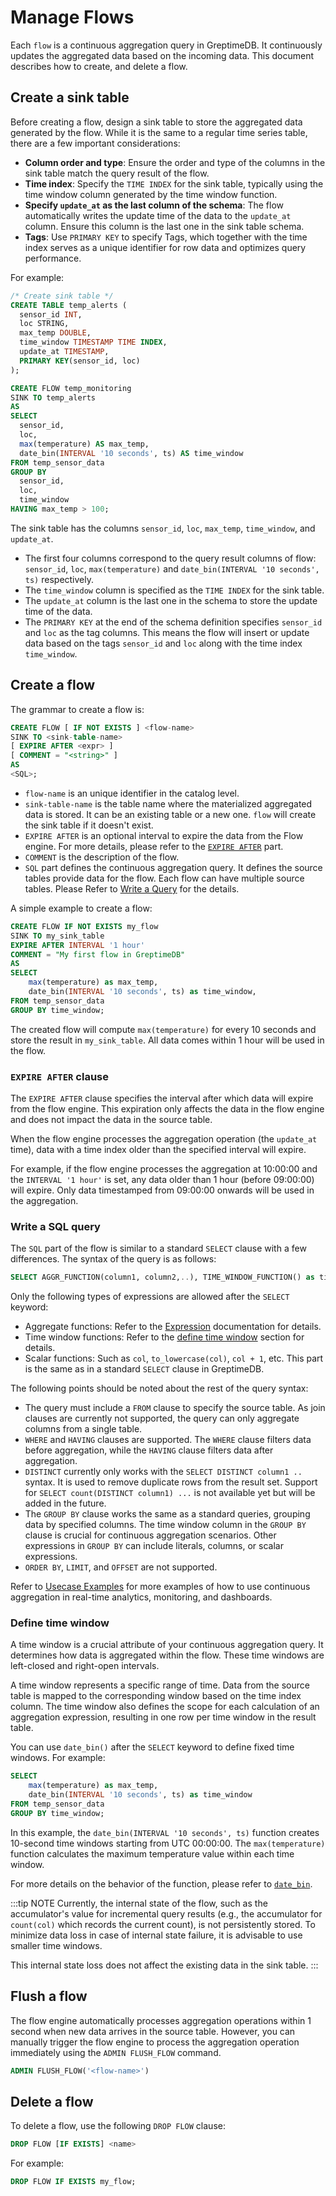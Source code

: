 # Manage Flows

Each `flow` is a continuous aggregation query in GreptimeDB.
It continuously updates the aggregated data based on the incoming data.
This document describes how to create, and delete a flow.

## Create a sink table

Before creating a flow, design a sink table to store the aggregated data generated by the flow.
While it is the same to a regular time series table, there are a few important considerations:

- **Column order and type**: Ensure the order and type of the columns in the sink table match the query result of the flow.
- **Time index**: Specify the `TIME INDEX` for the sink table, typically using the time window column generated by the time window function.
- **Specify `update_at` as the last column of the schema**: The flow automatically writes the update time of the data to the `update_at` column. Ensure this column is the last one in the sink table schema.
- **Tags**: Use `PRIMARY KEY` to specify Tags, which together with the time index serves as a unique identifier for row data and optimizes query performance.

For example:

```sql
/* Create sink table */
CREATE TABLE temp_alerts (
  sensor_id INT,
  loc STRING,
  max_temp DOUBLE,
  time_window TIMESTAMP TIME INDEX,
  update_at TIMESTAMP,
  PRIMARY KEY(sensor_id, loc)
);

CREATE FLOW temp_monitoring
SINK TO temp_alerts
AS
SELECT
  sensor_id,
  loc,
  max(temperature) AS max_temp,
  date_bin(INTERVAL '10 seconds', ts) AS time_window
FROM temp_sensor_data
GROUP BY
  sensor_id,
  loc,
  time_window
HAVING max_temp > 100;
```

The sink table has the columns `sensor_id`, `loc`, `max_temp`, `time_window`, and `update_at`.

- The first four columns correspond to the query result columns of flow: `sensor_id`, `loc`, `max(temperature)` and `date_bin(INTERVAL '10 seconds', ts)` respectively.
- The `time_window` column is specified as the `TIME INDEX` for the sink table.
- The `update_at` column is the last one in the schema to store the update time of the data.
- The `PRIMARY KEY` at the end of the schema definition specifies `sensor_id` and `loc` as the tag columns.
  This means the flow will insert or update data based on the tags `sensor_id` and `loc` along with the time index `time_window`.

## Create a flow

The grammar to create a flow is:

<!-- ```sql
CREATE [ OR REPLACE ] FLOW [ IF NOT EXISTS ] <name>
SINK TO <sink-table-name>
[ EXPIRE AFTER <expr> ]
[ COMMENT = "<string>" ]
AS 
<SQL>;
``` -->

```sql
CREATE FLOW [ IF NOT EXISTS ] <flow-name>
SINK TO <sink-table-name>
[ EXPIRE AFTER <expr> ]
[ COMMENT = "<string>" ]
AS 
<SQL>;
```

<!-- When `OR REPLACE` is specified, if a flow with the same name already exists, it will be updated to the new one. Notice that this only affects the flow task itself, and both source and sink tables will not be changed. -->

- `flow-name` is an unique identifier in the catalog level.
- `sink-table-name` is the table name where the materialized aggregated data is stored.
  It can be an existing table or a new one. `flow` will create the sink table if it doesn't exist. 
  <!-- If the table already exists, its schema must match the schema of the query result. -->
- `EXPIRE AFTER` is an optional interval to expire the data from the Flow engine.
  For more details, please refer to the [`EXPIRE AFTER`](#expire-after-clause) part.
- `COMMENT` is the description of the flow.
- `SQL` part defines the continuous aggregation query.
  It defines the source tables provide data for the flow.
  Each flow can have multiple source tables.
  Please Refer to [Write a Query](./query.md) for the details.

A simple example to create a flow:

```sql
CREATE FLOW IF NOT EXISTS my_flow
SINK TO my_sink_table
EXPIRE AFTER INTERVAL '1 hour'
COMMENT = "My first flow in GreptimeDB"
AS
SELECT
    max(temperature) as max_temp,
    date_bin(INTERVAL '10 seconds', ts) as time_window,
FROM temp_sensor_data
GROUP BY time_window;
```

The created flow will compute `max(temperature)` for every 10 seconds and store the result in `my_sink_table`. All data comes within 1 hour will be used in the flow.

### `EXPIRE AFTER` clause

The `EXPIRE AFTER` clause specifies the interval after which data will expire from the flow engine.
This expiration only affects the data in the flow engine and does not impact the data in the source table.

When the flow engine processes the aggregation operation (the `update_at` time),
data with a time index older than the specified interval will expire.

For example, if the flow engine processes the aggregation at 10:00:00 and the `INTERVAL '1 hour'` is set,
any data older than 1 hour (before 09:00:00) will expire.
Only data timestamped from 09:00:00 onwards will be used in the aggregation.

### Write a SQL query

The `SQL` part of the flow is similar to a standard `SELECT` clause with a few differences. The syntax of the query is as follows:

```sql
SELECT AGGR_FUNCTION(column1, column2,..), TIME_WINDOW_FUNCTION() as time_window FROM <source_table> GROUP BY time_window;
```

Only the following types of expressions are allowed after the `SELECT` keyword:
- Aggregate functions: Refer to the [Expression](./expression.md) documentation for details.
- Time window functions: Refer to the [define time window](#define-time-window) section for details.
- Scalar functions: Such as `col`, `to_lowercase(col)`, `col + 1`, etc. This part is the same as in a standard `SELECT` clause in GreptimeDB.

The following points should be noted about the rest of the query syntax:
- The query must include a `FROM` clause to specify the source table.
  As join clauses are currently not supported,
  the query can only aggregate columns from a single table.
- `WHERE` and `HAVING` clauses are supported.
  The `WHERE` clause filters data before aggregation,
  while the `HAVING` clause filters data after aggregation.
- `DISTINCT` currently only works with the `SELECT DISTINCT column1 ..` syntax.
  It is used to remove duplicate rows from the result set.
  Support for `SELECT count(DISTINCT column1) ...` is not available yet but will be added in the future.
- The `GROUP BY` clause works the same as a standard queries,
  grouping data by specified columns.
  The time window column in the `GROUP BY` clause is crucial for continuous aggregation scenarios.
  Other expressions in `GROUP BY` can include literals, columns, or scalar expressions.
- `ORDER BY`, `LIMIT`, and `OFFSET` are not supported.

Refer to [Usecase Examples](./usecase-example.md) for more examples of how to use continuous aggregation in real-time analytics, monitoring, and dashboards.

### Define time window

A time window is a crucial attribute of your continuous aggregation query.
It determines how data is aggregated within the flow.
These time windows are left-closed and right-open intervals.

A time window represents a specific range of time.
Data from the source table is mapped to the corresponding window based on the time index column.
The time window also defines the scope for each calculation of an aggregation expression,
resulting in one row per time window in the result table.

You can use `date_bin()` after the `SELECT` keyword to define fixed time windows.
For example:

```sql
SELECT
    max(temperature) as max_temp,
    date_bin(INTERVAL '10 seconds', ts) as time_window
FROM temp_sensor_data
GROUP BY time_window;
```

In this example, the `date_bin(INTERVAL '10 seconds', ts)` function creates 10-second time windows starting from UTC 00:00:00.
The `max(temperature)` function calculates the maximum temperature value within each time window.

For more details on the behavior of the function,
please refer to [`date_bin`](/reference/sql/functions/df-functions.md#date_bin).

:::tip NOTE
Currently, the internal state of the flow, such as the accumulator's value for incremental query results (e.g., the accumulator for `count(col)` which records the current count), is not persistently stored. To minimize data loss in case of internal state failure, it is advisable to use smaller time windows.

This internal state loss does not affect the existing data in the sink table.
:::

## Flush a flow

The flow engine automatically processes aggregation operations within 1 second when new data arrives in the source table.
However, you can manually trigger the flow engine to process the aggregation operation immediately using the `ADMIN FLUSH_FLOW` command.

```sql
ADMIN FLUSH_FLOW('<flow-name>')
```

## Delete a flow

To delete a flow, use the following `DROP FLOW` clause:

```sql
DROP FLOW [IF EXISTS] <name>
```

For example:

```sql
DROP FLOW IF EXISTS my_flow;
```
